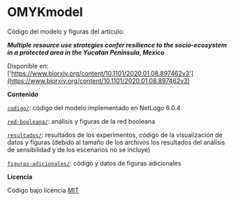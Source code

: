 # OMYKmodel

Código del modelo y figuras del artículo:

***Multiple resource use strategies confer resilience to the socio-ecosystem in a protected area in the Yucatan Peninsula, Mexico***

Disponible en: ['https://www.biorxiv.org/content/10.1101/2020.01.08.897462v3'](https://www.biorxiv.org/content/10.1101/2020.01.08.897462v3)

**Contenido**

[`codigo/`](codigo/): código del modelo implementado en NetLogo 6.0.4

[`red-booleana/`](red-booleana/): análisis y figuras de la red booleana

[`resultados/`](resultados/): resultados de los experimentos, código de la visualización de datos y figuras (debido al tamaño de los archivos los resultados del análisis de sensibilidad y de los escenarios no se incluye)

[`figuras-adicionales/`](figuras-adicionales/): código y datos de figuras adicionales

**Licencia**

Código bajo licencia [MIT](https://opensource.org/licenses/MIT)
